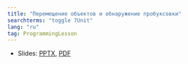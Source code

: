 ```yaml
---
title: "Перемещение объектов и обнаружение пробуксовки"
searchterms: "toggle 7Unit"
lang: "ru"
tag: ProgrammingLesson
---
```

 <ul>
 <li class="ng-binding">Slides:
 <a href="ProgrammingLessons/MovingObjectsStallRU.pptx">PPTX</a>,
 <a href="ProgrammingLessons/MovingObjectsStallRU.pdf">PDF</a>
 </li>
 </ul>
